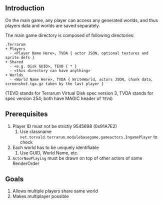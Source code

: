 ## Introduction ##

On the main game, any player can access any generated worlds, and thus players data and worlds are saved separately.

The main game directory is composed of following directories:

```
.Terrarum
+ Players
  - <Player Name Here>, TVDA { actor JSON, optional textures and sprite defs }
+ Shared
  - <e.g. Disk GUID>, TEVD { * }
  - <this directory can have anything>
+ Worlds
  - <World Name Here>, TVDA { WriteWorld, actors JSON, chunk data, screenshot.tga.gz taken by the last player }
```

(TEVD stands for Terrarum Virtual Disk spec version 3, TVDA stands for spec version 254; both have MAGIC header of `TEVd`)

## Prerequisites ##

1. Player ID must not be strictly 9545698 (0x91A7E2)
    1. Use classname `net.torvald.terrarum.modulebasegame.gameactors.IngamePlayer` to check
2. Each world has to be uniquely identifiable
    1. Use GUID, World Name, etc.
3. `ActorNowPlaying` must be drawn on top of other actors of same RenderOrder

## Goals ##

1. Allows multiple players share same world
2. Makes multiplayer possible
